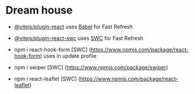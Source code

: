 # Dream house


- [@vitejs/plugin-react](https://github.com/vitejs/vite-plugin-react/blob/main/packages/plugin-react/README.md) uses [Babel](https://babeljs.io/) for Fast Refresh
- [@vitejs/plugin-react-swc](https://github.com/vitejs/vite-plugin-react-swc) uses [SWC](https://swc.rs/) for Fast Refresh

- npm i react-hook-form [SWC] (https://www.npmjs.com/package/react-hook-form) uses in update profile

- npm i swiper [SWC] (https://www.npmjs.com/package/swiper)

- npm i react-leaflet [SWC] (https://www.npmjs.com/package/react-leaflet)


